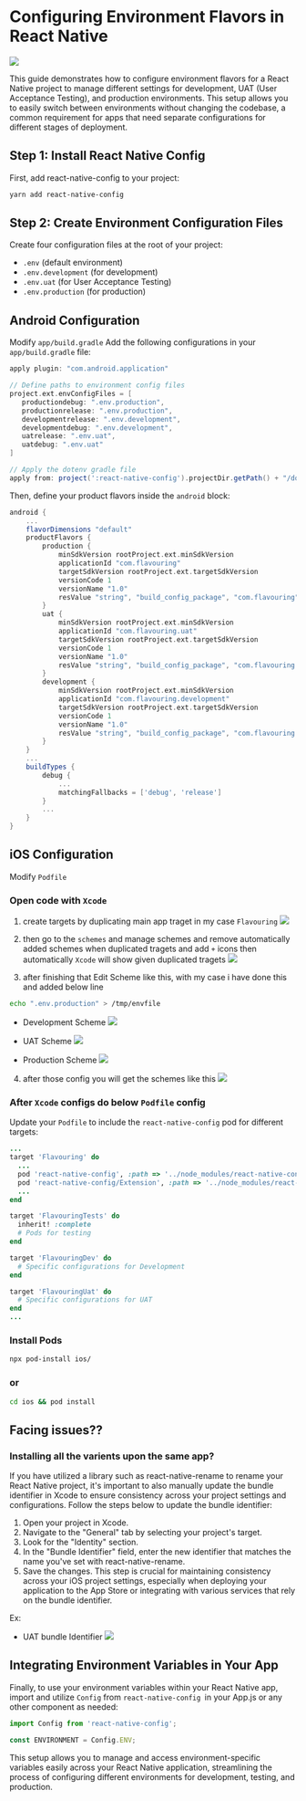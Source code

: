 # Configuring Environment Flavors in React Native

![](/img/intro.png)

This guide demonstrates how to configure environment flavors for a React Native project to manage different settings for development, UAT (User Acceptance Testing), and production environments. This setup allows you to easily switch between environments without changing the codebase, a common requirement for apps that need separate configurations for different stages of deployment.

## Step 1: Install React Native Config

First, add react-native-config to your project:

```bash
yarn add react-native-config
```

## Step 2: Create Environment Configuration Files
Create four configuration files at the root of your project:

* `.env` (default environment)
* `.env.development` (for development)
* `.env.uat` (for User Acceptance Testing)
* `.env.production` (for production)

## Android Configuration

Modify `app/build.gradle`
Add the following configurations in your `app/build.gradle` file:

```groovy
apply plugin: "com.android.application"

// Define paths to environment config files
project.ext.envConfigFiles = [
   productiondebug: ".env.production",
   productionrelease: ".env.production",
   developmentrelease: ".env.development",
   developmentdebug: ".env.development",
   uatrelease: ".env.uat",
   uatdebug: ".env.uat"
]

// Apply the dotenv gradle file
apply from: project(':react-native-config').projectDir.getPath() + "/dotenv.gradle"

```
Then, define your product flavors inside the `android` block:

```groovy
android {
    ...
    flavorDimensions "default"
    productFlavors {
        production {
            minSdkVersion rootProject.ext.minSdkVersion
            applicationId "com.flavouring"
            targetSdkVersion rootProject.ext.targetSdkVersion
            versionCode 1
            versionName "1.0"
            resValue "string", "build_config_package", "com.flavouring"
        }
        uat {
            minSdkVersion rootProject.ext.minSdkVersion
            applicationId "com.flavouring.uat"
            targetSdkVersion rootProject.ext.targetSdkVersion
            versionCode 1
            versionName "1.0"
            resValue "string", "build_config_package", "com.flavouring.uat"
        }
        development {
            minSdkVersion rootProject.ext.minSdkVersion
            applicationId "com.flavouring.development"
            targetSdkVersion rootProject.ext.targetSdkVersion
            versionCode 1
            versionName "1.0"
            resValue "string", "build_config_package", "com.flavouring.development"
        }
    }
    ...
    buildTypes {
        debug {
            ...
            matchingFallbacks = ['debug', 'release']
        }
        ...
    }
}

```

## iOS Configuration
Modify `Podfile`

### Open code with `Xcode`
1. create targets by duplicating main app traget in my case `Flavouring`
![](/img/targets.png)

2. then go to the `schemes` and manage schemes and remove automatically added schemes when duplicated tragets and add `+` icons then automatically `Xcode` will show given duplicated tragets
![](/img/manage_schemes.png)

3. after finishing that Edit Scheme like this, with my case i have done this and added below line
```bash
echo ".env.production" > /tmp/envfile
```
* Development Scheme
![](/img/pre-action-dev.png)

* UAT Scheme
![](/img/pre-action-uat.png)

* Production Scheme
![](/img/pre-action-production.png)

4. after those config you will get the schemes like this 
![](/img/schemes.png)

### After `Xcode` configs do below `Podfile` config

Update your `Podfile` to include the `react-native-config` pod for different targets:

```ruby
...
target 'Flavouring' do
  ...
  pod 'react-native-config', :path => '../node_modules/react-native-config'
  pod 'react-native-config/Extension', :path => '../node_modules/react-native-config'
  ...
end

target 'FlavouringTests' do
  inherit! :complete
  # Pods for testing
end

target 'FlavouringDev' do
  # Specific configurations for Development
end

target 'FlavouringUat' do
  # Specific configurations for UAT
end
...

```

### Install Pods

```bash
npx pod-install ios/
```
### or 

```bash
cd ios && pod install
```

## Facing issues??

### Installing all the varients upon the same app?

If you have utilized a library such as react-native-rename to rename your React Native project, it's important to also manually update the bundle identifier in Xcode to ensure consistency across your project settings and configurations. Follow the steps below to update the bundle identifier:

1. Open your project in Xcode.
2. Navigate to the "General" tab by selecting your project's target.
3. Look for the "Identity" section.
4. In the "Bundle Identifier" field, enter the new identifier that matches the name you've set with react-native-rename.
5. Save the changes.
This step is crucial for maintaining consistency across your iOS project settings, especially when deploying your application to the App Store or integrating with various services that rely on the bundle identifier.

Ex:
* UAT bundle Identifier
![](/img/bundle_identifier-uat.png)

## Integrating Environment Variables in Your App
Finally, to use your environment variables within your React Native app, import and utilize `Config` from `react-native-config `in your App.js or any other component as needed:

```js
import Config from 'react-native-config';

const ENVIRONMENT = Config.ENV;
```

This setup allows you to manage and access environment-specific variables easily across your React Native application, streamlining the process of configuring different environments for development, testing, and production.